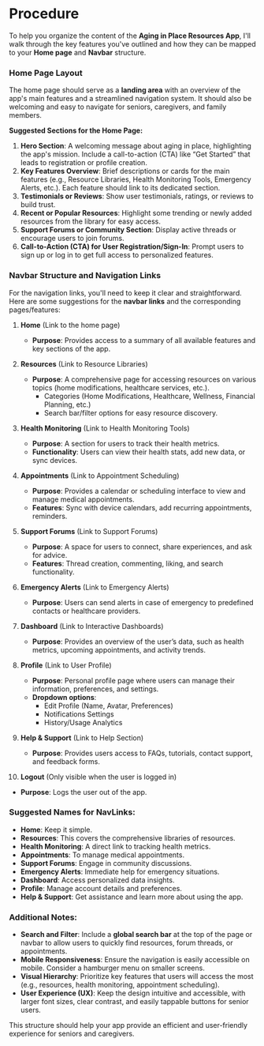 # Procedure

To help you organize the content of the **Aging in Place Resources App**, I'll walk through the key features you've outlined and how they can be mapped to your **Home page** and **Navbar** structure.

### **Home Page Layout**

The home page should serve as a **landing area** with an overview of the app's main features and a streamlined navigation system. It should also be welcoming and easy to navigate for seniors, caregivers, and family members.

**Suggested Sections for the Home Page:**

1. **Hero Section**: A welcoming message about aging in place, highlighting the app's mission. Include a call-to-action (CTA) like “Get Started” that leads to registration or profile creation.
2. **Key Features Overview**: Brief descriptions or cards for the main features (e.g., Resource Libraries, Health Monitoring Tools, Emergency Alerts, etc.). Each feature should link to its dedicated section.
3. **Testimonials or Reviews**: Show user testimonials, ratings, or reviews to build trust.
4. **Recent or Popular Resources**: Highlight some trending or newly added resources from the library for easy access.
5. **Support Forums or Community Section**: Display active threads or encourage users to join forums.
6. **Call-to-Action (CTA) for User Registration/Sign-In**: Prompt users to sign up or log in to get full access to personalized features.

### **Navbar Structure and Navigation Links**

For the navigation links, you'll need to keep it clear and straightforward. Here are some suggestions for the **navbar links** and the corresponding pages/features:

1. **Home** (Link to the home page)
   - **Purpose**: Provides access to a summary of all available features and key sections of the app.
2. **Resources** (Link to Resource Libraries)

   - **Purpose**: A comprehensive page for accessing resources on various topics
     (home modifications, healthcare services, etc.).
     - Categories (Home Modifications, Healthcare, Wellness, Financial Planning, etc.)
     - Search bar/filter options for easy resource discovery.

3. **Health Monitoring** (Link to Health Monitoring Tools)

   - **Purpose**: A section for users to track their health metrics.
   - **Functionality**: Users can view their health stats, add new data, or sync devices.

4. **Appointments** (Link to Appointment Scheduling)

   - **Purpose**: Provides a calendar or scheduling interface to view and manage medical appointments.
   - **Features**: Sync with device calendars, add recurring appointments, reminders.

5. **Support Forums** (Link to Support Forums)

   - **Purpose**: A space for users to connect, share experiences, and ask for advice.
   - **Features**: Thread creation, commenting, liking, and search functionality.

6. **Emergency Alerts** (Link to Emergency Alerts)

   - **Purpose**: Users can send alerts in case of emergency to predefined contacts or healthcare providers.

7. **Dashboard** (Link to Interactive Dashboards)

   - **Purpose**: Provides an overview of the user’s data, such as health metrics, upcoming appointments, and activity trends.

8. **Profile** (Link to User Profile)
   - **Purpose**: Personal profile page where users can manage their information, preferences, and settings.
   - **Dropdown options**:
     - Edit Profile (Name, Avatar, Preferences)
     - Notifications Settings
     - History/Usage Analytics
9. **Help & Support** (Link to Help Section)

   - **Purpose**: Provides users access to FAQs, tutorials, contact support, and feedback forms.

10. **Logout** (Only visible when the user is logged in)

- **Purpose**: Logs the user out of the app.

### **Suggested Names for NavLinks:**

- **Home**: Keep it simple.
- **Resources**: This covers the comprehensive libraries of resources.
- **Health Monitoring**: A direct link to tracking health metrics.
- **Appointments**: To manage medical appointments.
- **Support Forums**: Engage in community discussions.
- **Emergency Alerts**: Immediate help for emergency situations.
- **Dashboard**: Access personalized data insights.
- **Profile**: Manage account details and preferences.
- **Help & Support**: Get assistance and learn more about using the app.

### **Additional Notes:**

- **Search and Filter**: Include a **global search bar** at the top of the page or navbar to allow users to quickly find resources, forum threads, or appointments.
- **Mobile Responsiveness**: Ensure the navigation is easily accessible on mobile. Consider a hamburger menu on smaller screens.
- **Visual Hierarchy**: Prioritize key features that users will access the most (e.g., resources, health monitoring, appointment scheduling).
- **User Experience (UX)**: Keep the design intuitive and accessible, with larger font sizes, clear contrast, and easily tappable buttons for senior users.

This structure should help your app provide an efficient and user-friendly experience for seniors and caregivers.
